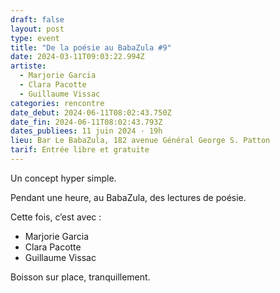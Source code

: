 ```yaml
---
draft: false
layout: post
type: event
title: "De la poésie au BabaZula #9"
date: 2024-03-11T09:03:22.994Z
artiste:
  - Marjorie Garcia
  - Clara Pacotte
  - Guillaume Vissac
categories: rencontre
date_debut: 2024-06-11T08:02:43.750Z
date_fin: 2024-06-11T08:02:43.793Z
dates_publiees: 11 juin 2024 · 19h
lieu: Bar Le BabaZula, 182 avenue Général George S. Patton
tarif: Entrée libre et gratuite
---
```

Un concept hyper simple.

Pendant une heure, au BabaZula, des lectures de poésie.

Cette fois, c’est avec :

* Marjorie Garcia
* Clara Pacotte
* Guillaume Vissac

Boisson sur place, tranquillement.